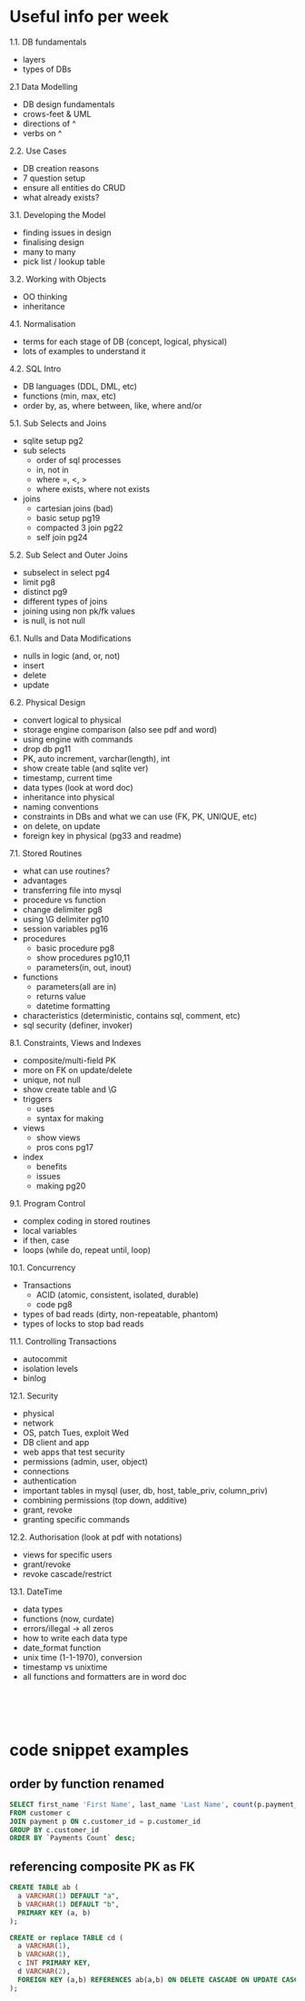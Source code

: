 # Useful info per week
1.1. DB fundamentals
- layers
- types of DBs 

2.1 Data Modelling
- DB design fundamentals
- crows-feet & UML
- directions of ^
- verbs on ^

2.2. Use Cases
- DB creation reasons
- 7 question setup
- ensure all entities do CRUD
- what already exists?

3.1. Developing the Model
- finding issues in design
- finalising design
- many to many
- pick list / lookup table

3.2. Working with Objects
- OO thinking
- inheritance

4.1. Normalisation
- terms for each stage of DB (concept, logical, physical)
- lots of examples to understand it

4.2. SQL Intro
- DB languages (DDL, DML, etc)
- functions (min, max, etc)
- order by, as, where between, like, where and/or

5.1. Sub Selects and Joins
- sqlite setup pg2
- sub selects
  - order of sql processes
  - in, not in
  - where =, <, >
  - where exists, where not exists
- joins
  - cartesian joins (bad)
  - basic setup pg19
  - compacted 3 join pg22
  - self join pg24

5.2. Sub Select and Outer Joins
- subselect in select pg4
- limit pg8
- distinct pg9
- different types of joins
- joining using non pk/fk values
- is null, is not null

6.1. Nulls and Data Modifications
- nulls in logic (and, or, not)
- insert
- delete
- update

6.2. Physical Design
- convert logical to physical
- storage engine comparison (also see pdf and word)
- using engine with commands
- drop db pg11
- PK, auto increment, varchar(length), int
- show create table (and sqlite ver)
- timestamp, current time
- data types (look at word doc)
- inheritance into physical 
- naming conventions
- constraints in DBs and what we can use (FK, PK, UNIQUE, etc)
- on delete, on update
- foreign key in physical (pg33 and readme)

7.1. Stored Routines
- what can use routines?
- advantages
- transferring file into mysql
- procedure vs function
- change delimiter pg8
- using \G delimiter pg10
- session variables pg16
- procedures
  - basic procedure pg8
  - show procedures pg10,11
  - parameters(in, out, inout)
- functions
  - parameters(all are in)
  - returns value
  - datetime formatting
- characteristics (deterministic, contains sql, comment, etc)
- sql security (definer, invoker)

8.1. Constraints, Views and Indexes
- composite/multi-field PK
- more on FK on update/delete
- unique, not null
- show create table and \G
- triggers
  - uses
  - syntax for making
- views
  - show views
  - pros cons pg17
- index
  - benefits
  - issues
  - making pg20

9.1. Program Control
- complex coding in stored routines
- local variables
- if then, case
- loops (while do, repeat until, loop)

10.1. Concurrency
- Transactions
  - ACID (atomic, consistent, isolated, durable)
  - code pg8
- types of bad reads (dirty, non-repeatable, phantom)
- types of locks to stop bad reads

11.1. Controlling Transactions
- autocommit
- isolation levels
- binlog

12.1. Security
- physical
- network
- OS, patch Tues, exploit Wed
- DB client and app
- web apps that test security
- permissions (admin, user, object)
- connections
- authentication
- important tables in mysql (user, db, host, table_priv, column_priv)
- combining permissions (top down, additive)
- grant, revoke
- granting specific commands

12.2. Authorisation
(look at pdf with notations)
- views for specific users
- grant/revoke 
- revoke cascade/restrict

13.1. DateTime
- data types
- functions (now, curdate)
- errors/illegal -> all zeros
- how to write each data type
- date_format function
- unix time (1-1-1970), conversion
- timestamp vs unixtime
- all functions and formatters are in word doc

<br/><br/><br/>

# code snippet examples
## order by function renamed
```sql
SELECT first_name 'First Name', last_name 'Last Name', count(p.payment_id) `Payments Count`
FROM customer c 
JOIN payment p ON c.customer_id = p.customer_id
GROUP BY c.customer_id
ORDER BY `Payments Count` desc;
```

## referencing composite PK as FK
```sql
CREATE TABLE ab (
  a VARCHAR(1) DEFAULT "a",
  b VARCHAR(1) DEFAULT "b",
  PRIMARY KEY (a, b)
);

CREATE or replace TABLE cd (
  a VARCHAR(1),
  b VARCHAR(1),
  c INT PRIMARY KEY,
  d VARCHAR(2),
  FOREIGN KEY (a,b) REFERENCES ab(a,b) ON DELETE CASCADE ON UPDATE CASCADE
);
